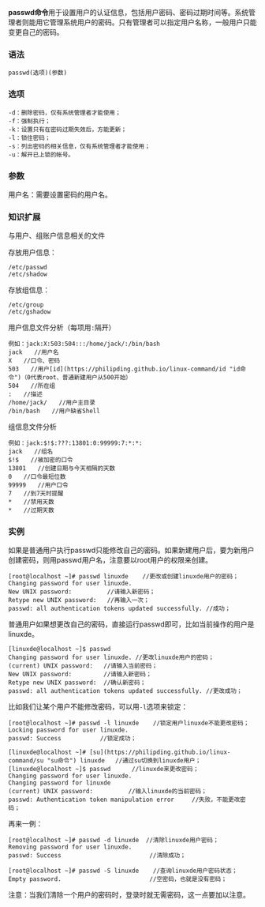 **passwd命令**用于设置用户的认证信息，包括用户密码、密码过期时间等。系统管理者则能用它管理系统用户的密码。只有管理者可以指定用户名称，一般用户只能变更自己的密码。

### 语法  

```
passwd(选项)(参数)
```

### 选项  

```
-d：删除密码，仅有系统管理者才能使用；
-f：强制执行；
-k：设置只有在密码过期失效后，方能更新；
-l：锁住密码；
-s：列出密码的相关信息，仅有系统管理者才能使用；
-u：解开已上锁的帐号。
```

### 参数  

用户名：需要设置密码的用户名。

### 知识扩展  

与用户、组账户信息相关的文件

存放用户信息：

```
/etc/passwd
/etc/shadow
```

存放组信息：

```
/etc/group
/etc/gshadow
```

用户信息文件分析（每项用`:`隔开）

```
例如：jack:X:503:504:::/home/jack/:/bin/bash
jack　　//用户名
X　　//口令、密码
503　　//用户[id](https://philipding.github.io/linux-command/id "id命令")（0代表root、普通新建用户从500开始）
504　　//所在组
:　　//描述
/home/jack/　　//用户主目录
/bin/bash　　//用户缺省Shell
```

组信息文件分析

```
例如：jack:$!$:???:13801:0:99999:7:*:*:
jack　　//组名
$!$　　//被加密的口令
13801　　//创建日期与今天相隔的天数
0　　//口令最短位数
99999　　//用户口令
7　　//到7天时提醒
*　　//禁用天数
*　　//过期天数
```

### 实例  

如果是普通用户执行passwd只能修改自己的密码。如果新建用户后，要为新用户创建密码，则用passwd用户名，注意要以root用户的权限来创建。

```
[root@localhost ~]# passwd linuxde    //更改或创建linuxde用户的密码；
Changing password for user linuxde.
New UNIX password:          //请输入新密码；
Retype new UNIX password:   //再输入一次；
passwd: all authentication tokens updated successfully. //成功；
```

普通用户如果想更改自己的密码，直接运行passwd即可，比如当前操作的用户是linuxde。

```
[linuxde@localhost ~]$ passwd
Changing password for user linuxde. //更改linuxde用户的密码；
(current) UNIX password:   //请输入当前密码；
New UNIX password:         //请输入新密码；
Retype new UNIX password:  //确认新密码；
passwd: all authentication tokens updated successfully. //更改成功；
```

比如我们让某个用户不能修改密码，可以用`-l`选项来锁定：

```
[root@localhost ~]# passwd -l linuxde    //锁定用户linuxde不能更改密码；
Locking password for user linuxde.
passwd: Success           //锁定成功；

[linuxde@localhost ~]# [su](https://philipding.github.io/linux-command/su "su命令") linuxde   //通过su切换到linuxde用户；
[linuxde@localhost ~]$ passwd      //linuxde来更改密码；
Changing password for user linuxde.
Changing password for linuxde
(current) UNIX password:          //输入linuxde的当前密码；
passwd: Authentication token manipulation error     //失败，不能更改密码；
```

再来一例：

```
[root@localhost ~]# passwd -d linuxde  //清除linuxde用户密码；
Removing password for user linuxde.
passwd: Success                         //清除成功；

[root@localhost ~]# passwd -S linuxde    //查询linuxde用户密码状态；
Empty password.                         //空密码，也就是没有密码；
```

注意：当我们清除一个用户的密码时，登录时就无需密码，这一点要加以注意。